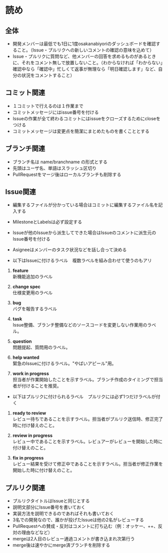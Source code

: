 # 読め  
  
## 全体  
* 開発メンバーは最低でも1日に1度osakanabiyoriのダッシュボードを確認すること。（Issue・プルリクへの新しいコメントの確認の意味を込めて）  
* Issue・プルリクに質問など、他メンバーの回答を求めるものがあるときに、それをコメント無しで放置しないこと。（わからなければ「わからない」確認中なら「確認中」忙しくて返事が無理なら「明日確認します」など、自分の状況をコメントすること）  

## コミット関連  
* １コミットで行えるのは１作業まで  
* コミットメッセージにはissue番号を付ける  
* Issueの作業が全て終わるコミットにはissueをクローズするためにcloseをつける  
* コミットメッセージは変更点を簡潔にまとめたものを書くこととする  

## ブランチ関連  
* ブランチ名は name/branchname の形式とする  
* 先頭はユーザ名、単語はスラッシュ区切り  
* PullRequestをマージ後はローカルブランチも削除する  

## Issue関連  
* 編集するファイルが分かっている場合はコミットに編集するファイル名を記入する  
* MilestoneとLabelsは必ず設定する  
* Issueが他のIssueから派生してできた場合はIssueのコメントに派生元のIssue番号を付ける  
* Asigneeはメンバーのタスク状況などを話し合って決める 

* 以下はIssueに付けるラベル　複数ラベルを組み合わせて使うのもアリ  

1. **feature**  
新機能追加のラベル

1. **change spec**  
仕様変更用のラベル

1. **bug**  
バグを報告するラベル

1. **task**  
Issue整備、ブランチ整備などのソースコードを変更しない作業用のラベル。

1. **question**  
問題提起、質問用のラベル。

1. **help wanted**  
緊急のIssueに付けるラベル。"やばいアピール"用。

1. **work in progress**    
担当者が作業開始したことを示すラベル。ブランチ作成のタイミングで担当者が付けることを推奨。

* 以下はプルリクに付けられるラベル　プルリクには必ず1つだけラベルが付く

1. **ready to review**  
レビュー待ちであることを示すラベル。担当者がプルリク送信時、修正完了時に付け替えのこと。    

1. **review in progress**  
レビュー中であることを示すラベル。レビュアーがレビューを開始した時に付け替えのこと。

1. **fix in progress**  
レビュー結果を受けて修正中であることを示すラベル。担当者が修正作業を開始した時に付け替えのこと。

## プルリク関連  
* プルリクタイトルはIssueと同じとする    
* 説明文部分にIssue番号を書いておく  
* 実装方法を説明できるのであればそれも書いておく  
* 3名での開発なので、誰かが投げたIssueは他の2名がレビューする  
* PullRequestへの賛成・反対はコメントに打ち込む（例：オッケー、++、反対の理由などなど）  
* mergeは2人目のレビュー通過コメントが書き込まれ次第行う  
* merge後は速やかにmerge済ブランチを削除する    

